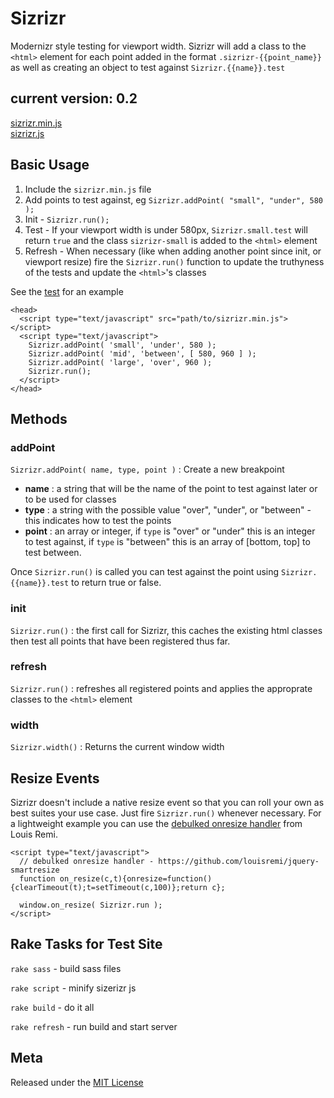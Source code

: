 Sizrizr
=======

Modernizr style testing for viewport width. Sizrizr will add a class to the `<html>` element for each point added in the format `.sizrizr-{{point_name}}` as well as creating an object to test against `Sizrizr.{{name}}.test`

## current version: 0.2

[sizrizr.min.js](https://github.com/stevenosloan/Sizrizr/edit/master/script/sizrizr.min.js)<br/>
[sizrizr.js](https://github.com/stevenosloan/Sizrizr/edit/master/script/sizrizr.js)

Basic Usage
-----------

1. Include the `sizrizr.min.js` file
2. Add points to test against, eg `Sizrizr.addPoint( "small", "under", 580 );`
3. Init - `Sizrizr.run();`
4. Test - If your viewport width is under 580px, `Sizrizr.small.test` will return `true` and the class `sizrizr-small` is added to the `<html>` element
5. Refresh - When necessary (like when adding another point since init, or viewport resize) fire the `Sizrizr.run()` function to update the truthyness of the tests and update the `<html>`'s classes

See the [test](https://github.com/stevenosloan/Sizrizr/blob/master/test/index.html) for an example

    <head>
      <script type="text/javascript" src="path/to/sizrizr.min.js"></script>
      <script type="text/javascript">
        Sizrizr.addPoint( 'small', 'under', 580 );
        Sizrizr.addPoint( 'mid', 'between', [ 580, 960 ] );
        Sizrizr.addPoint( 'large', 'over', 960 );
        Sizrizr.run();
      </script>
    </head>

Methods
-------

### addPoint 

`Sizrizr.addPoint( name, type, point )` : Create a new breakpoint

* __name__ : a string that will be the name of the point to test against later or to be used for classes
* __type__ : a string with the possible value "over", "under", or "between" - this indicates how to test the points
* __point__ : an array or integer, if `type` is "over" or "under" this is an integer to test against, if `type` is "between" this is an array of [bottom, top] to test between.

Once `Sizrizr.run()` is called you can test against the point using `Sizrizr.{{name}}.test` to return true or false.

### init
`Sizrizr.run()` : the first call for Sizrizr, this caches the existing html classes then test all points that have been registered thus far.

### refresh
`Sizrizr.run()` : refreshes all registered points and applies the approprate classes to the `<html>` element

### width
`Sizrizr.width()` : Returns the current window width 


Resize Events
-------------

Sizrizr doesn't include a native resize event so that you can roll your own as best suites your use case. Just fire `Sizrizr.run()` whenever necessary. For a lightweight example you can use the [debulked onresize handler](https://github.com/louisremi/jquery-smartresize) from Louis Remi. 

    <script type="text/javascript">
      // debulked onresize handler - https://github.com/louisremi/jquery-smartresize
      function on_resize(c,t){onresize=function(){clearTimeout(t);t=setTimeout(c,100)};return c};

      window.on_resize( Sizrizr.run );
    </script>



Rake Tasks for Test Site
------------------------

`rake sass` - build sass files

`rake script` - minify sizerizr js

`rake build` - do it all

`rake refresh` - run build and start server


Meta
----

Released under the [MIT License](http://opensource.org/licenses/mit-license.php)
